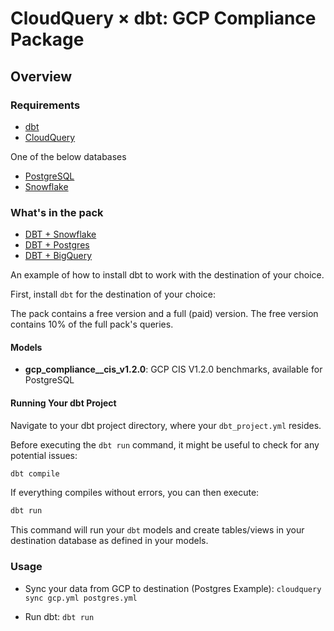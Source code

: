 # CloudQuery &times; dbt: GCP Compliance Package

## Overview

### Requirements

- [dbt](https://docs.getdbt.com/docs/installation)
- [CloudQuery](https://www.cloudquery.io/docs/quickstart)

One of the below databases
- [PostgreSQL](https://hub.cloudquery.io/plugins/destination/cloudquery/postgresql/v6.1.3/docs)
- [Snowflake](https://hub.cloudquery.io/plugins/destination/cloudquery/snowflake/v3.3.3/docs)

### What's in the pack

- [DBT + Snowflake](https://docs.getdbt.com/docs/core/connect-data-platform/snowflake-setup)
- [DBT + Postgres](https://docs.getdbt.com/docs/core/connect-data-platform/postgres-setup)
- [DBT + BigQuery](https://docs.getdbt.com/docs/core/connect-data-platform/bigquery-setup)

An example of how to install dbt to work with the destination of your choice.

First, install `dbt` for the destination of your choice:

The pack contains a free version and a full (paid) version. 
The free version contains 10% of the full pack's queries.

#### Models

- **gcp_compliance__cis_v1.2.0**: GCP CIS V1.2.0 benchmarks, available for PostgreSQL

#### Running Your dbt Project

Navigate to your dbt project directory, where your `dbt_project.yml` resides.

Before executing the `dbt run` command, it might be useful to check for any potential issues:

```bash
dbt compile
```

If everything compiles without errors, you can then execute:

```bash
dbt run
```

This command will run your `dbt` models and create tables/views in your destination database as defined in your models.

### Usage

- Sync your data from GCP to destination (Postgres Example): `cloudquery sync gcp.yml postgres.yml`

- Run dbt: `dbt run`